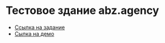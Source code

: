 # Тестовое здание abz.agency

- [Ссылка на задание](https://drive.google.com/file/d/1cUo-vbZP0C2YtRF3L9667BlXoqaZdACl/view)
- [Сылка на демо](http://seialek.github.io/test-tasks__abz.agency)
